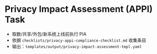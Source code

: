 # Privacy Impact Assessment (APPI) Task

- 取数/共享/外包/新系统上线前执行 PIA
- 依据 `checklists/privacy-appi-compliance-checklist.md` 收集条目
- 输出：`templates/output/privacy-impact-assessment-tmpl.yaml`
